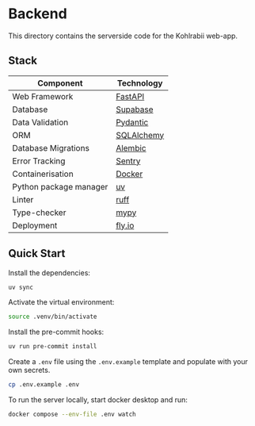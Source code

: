 # Backend

This directory contains the serverside code for the Kohlrabii web-app.

## Stack

| Component               | Technology |
|-------------------------|------------|
| Web Framework           | [FastAPI](https://github.com/fastapi/fastapi) |
| Database                | [Supabase](https://github.com/supabase/supabase) |
| Data Validation         | [Pydantic](https://github.com/pydantic/pydantic) |
| ORM                     | [SQLAlchemy](https://github.com/sqlalchemy/sqlalchemy) |
| Database Migrations     | [Alembic](https://github.com/sqlalchemy/alembic) |
| Error Tracking          | [Sentry](https://github.com/getsentry/sentry) |
| Containerisation        | [Docker](https://www.docker.com) |
| Python package manager  | [uv](https://github.com/astral-sh/uv) |
| Linter                  | [ruff](https://github.com/astral-sh/ruff) |
| Type-checker            | [mypy](https://github.com/python/mypy) |
| Deployment              | [fly.io](https://fly.io/) |


## Quick Start

Install the dependencies:
```bash
uv sync
```

Activate the virtual environment:
```bash
source .venv/bin/activate
```

Install the pre-commit hooks:
```bash
uv run pre-commit install
```

Create a `.env` file using the `.env.example` template and populate with your own secrets.
```bash
cp .env.example .env
```

To run the server locally, start docker desktop and run:
```bash
docker compose --env-file .env watch
```
